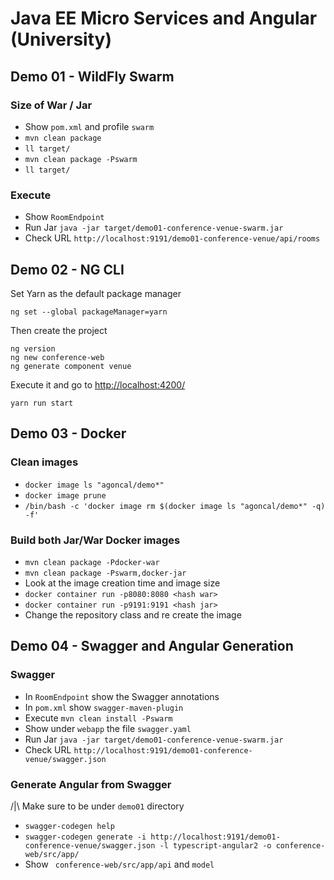 # Java EE Micro Services and Angular (University) 

## Demo 01 - WildFly Swarm

### Size of War / Jar

* Show `pom.xml` and profile `swarm`
* `mvn clean package`
* `ll target/`
* `mvn clean package -Pswarm`
* `ll target/`

### Execute

* Show `RoomEndpoint`
* Run Jar `java -jar target/demo01-conference-venue-swarm.jar`
* Check URL `http://localhost:9191/demo01-conference-venue/api/rooms`

## Demo 02 - NG CLI

Set Yarn as the default package manager

```
ng set --global packageManager=yarn
```

Then create the project 

```
ng version
ng new conference-web
ng generate component venue

```

Execute it and go to [http://localhost:4200/]()

```
yarn run start
```

## Demo 03 - Docker

### Clean images

* `docker image ls "agoncal/demo*"`
* `docker image prune`
* `/bin/bash -c 'docker image rm $(docker image ls "agoncal/demo*" -q) -f'`

### Build both Jar/War Docker images

* `mvn clean package -Pdocker-war`
* `mvn clean package -Pswarm,docker-jar`
* Look at the image creation time and image size
* `docker container run -p8080:8080 <hash war>`
* `docker container run -p9191:9191 <hash jar>`
* Change the repository class and re create the image

## Demo 04 - Swagger and Angular Generation

### Swagger

* In `RoomEndpoint` show the Swagger annotations
* In `pom.xml` show `swagger-maven-plugin`
* Execute `mvn clean install -Pswarm`
* Show under `webapp` the file `swagger.yaml`
* Run Jar `java -jar target/demo01-conference-venue-swarm.jar`
* Check URL `http://localhost:9191/demo01-conference-venue/swagger.json`

### Generate Angular from Swagger

/|\ Make sure to be under `demo01` directory

* `swagger-codegen help`
* `swagger-codegen generate -i http://localhost:9191/demo01-conference-venue/swagger.json -l typescript-angular2 -o conference-web/src/app/`
* Show ` conference-web/src/app/api` and `model`

